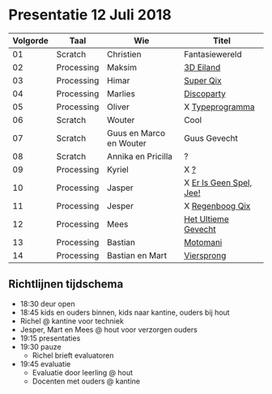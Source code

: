 # Presentatie 12 Juli 2018

Volgorde| Taal | Wie| Titel
---|------|--------|-----------
01| Scratch   | Christien | Fantasiewereld
02| Processing| Maksim | [3D Eiland](Maksim/README.md)
03| Processing| Himar| [Super Qix](Himar/README.md)
04| Processing| Marlies| [Discoparty](Marlies/README.md)
05| Processing| Oliver| X [Typeprogramma](Oliver/README.md)
06| Scratch   | Wouter| Cool
07| Scratch   | Guus en Marco en Wouter| Guus Gevecht
08| Scratch   | Annika en Pricilla|?
09| Processing| Kyriel| X [?](Kyriel/README.md)
10| Processing| Jasper| X [Er Is Geen Spel, Jee!](Jasper/README.md)
11| Processing| Jesper| X [Regenboog Qix](Jesper/README.md)
12| Processing| Mees| [Het Ultieme Gevecht](Mees/koning/koning.pde)
13| Processing| Bastian| [Motomani](Bastian/README.md)
14| Processing| Bastian en Mart| [Viersprong](Bastian_en_Mart/README.md)

## Richtlijnen tijdschema

 * 18:30 deur open
 * 18:45 kids en ouders binnen, kids naar kantine, ouders bij hout
  * Richel @ kantine voor techniek
  * Jesper, Mart en Mees @ hout voor verzorgen ouders
 * 19:15 presentaties
 * 19:30 pauze
    * Richel brieft evaluatoren
 * 19:45 evaluatie
    * Evaluatie door leerling @ hout 
    * Docenten met ouders @ kantine 
